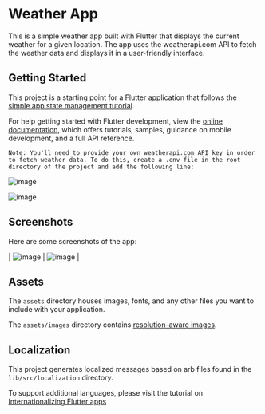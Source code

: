 # Weather App

This is a simple weather app built with Flutter that displays the current weather for a given location. The app uses the weatherapi.com API to fetch the weather data and displays it in a user-friendly interface.



## Getting Started

This project is a starting point for a Flutter application that follows the
[simple app state management
tutorial](https://flutter.dev/docs/development/data-and-backend/state-mgmt/simple).

For help getting started with Flutter development, view the
[online documentation](https://flutter.dev/docs), which offers tutorials,
samples, guidance on mobile development, and a full API reference.

`Note: You'll need to provide your own weatherapi.com API key in order to fetch weather data. To do this, create a .env file in the root directory of the project and add the following line:`

![image](https://user-images.githubusercontent.com/93277108/232664462-03bca1f6-9e03-490e-9ea3-0256ca1e68cf.png)

![image](https://user-images.githubusercontent.com/93277108/232664671-50b96a09-caee-40a7-bf96-7b482e599c56.png)



## Screenshots

Here are some screenshots of the app:

| ![image](https://user-images.githubusercontent.com/93277108/232668646-1d177a6f-c0f4-47ad-8c0c-173428c43e4c.png) | ![image](https://user-images.githubusercontent.com/93277108/232668971-ff4092fa-a807-4539-ac73-d6b1d70171dc.png) |


## Assets

The `assets` directory houses images, fonts, and any other files you want to
include with your application.

The `assets/images` directory contains [resolution-aware
images](https://flutter.dev/docs/development/ui/assets-and-images#resolution-aware).

## Localization

This project generates localized messages based on arb files found in
the `lib/src/localization` directory.

To support additional languages, please visit the tutorial on
[Internationalizing Flutter
apps](https://flutter.dev/docs/development/accessibility-and-localization/internationalization)
